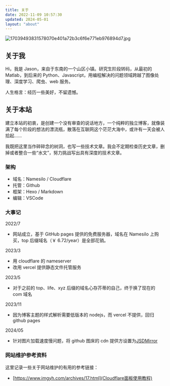 ```yaml
---
title: 关于
date: 2022-11-09 10:57:30
updated: 2024-05-01
layout: "about"
---
```


![17039493831578070e401a72b3c6f6e771eb976894d7.jpg](https://cdn.jsdelivr.net/gh/li199-code/blog-img-2@main/17039493831578070e401a72b3c6f6e771eb976894d7.jpg)

## 关于我

Hi，我是 Jason，来自于东南的一个山区小镇。研究生阶段转码，从最初的 Matlab，到后来的 Python、Javascript，用编程解决的问题领域跨越了图像处理、深度学习、爬虫、web 服务。

人生格言：经历一些美好，不留遗憾。

## 关于本站

建立本站的初衷，是创建一个没有审查的说话地方，一个纯粹的独立博客，就像装满了每个阶段的想法的漂流瓶，散落在互联网这个茫茫大海中，或许有一天会被人拾起……

我既把这里当作碎碎念的树洞，也写一些技术文章。我会不定期检查历史文章，删掉或者整合一些“水文”，努力挑战写出具有深度的技术文章。

### 架构

- 域名：Namesilo / Cloudflare
- 托管：Github
- 框架：Hexo / Markdown
- 编辑：VSCode

### 大事记

2022/7

- 网站成立，基于 GitHub pages 提供的免费服务器，域名在 Namesilo 上购买，top 后缀域名（￥ 6.72/year）是全部花销。

2023/3

- 用 cloudflare 的 nameserver
- 改用 vercel 提供静态文件托管服务

2023/5

- 对于之前的 top、life、xyz 后缀的域名心存芥蒂的自己，终于换了现在的 com 域名

2023/11

- 因为博客主题的样式解析需要低版本的 nodejs，而 vercel 不提供，回归 github pages

2024/05

- 针对图片加载速度慢问题，将 github 图床的 cdn 提供方设置为[JSDMirror](https://github.com/54ayao/JSDMirror)

### 网站维护参考资料

这里记录一些关于网站维护的有用的参考链接：

- [https://www.imgyh.com/archives/17.html](Cloudflare面板使用教程)
